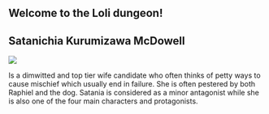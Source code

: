 ## Welcome to the Loli dungeon!


## Satanichia Kurumizawa McDowell

<img src="https://vignette.wikia.nocookie.net/gabdro/images/5/5e/Satania_visual.png/revision/latest?cb=20170212011105">


 Is a dimwitted and top tier wife candidate who often thinks of petty ways to cause mischief which usually end in failure. She is often pestered by both Raphiel and the dog. Satania is considered as a minor antagonist while she is also one of the four main characters and protagonists. 









